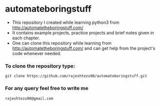 # automateboringstuff

* This repository I created while learning python3 from http://automatetheboringstuff.com/  
* It contains example projects, practice projects and brief notes given in each chapter.  
* One can clone this repository while learning from http://automatetheboringstuff.com/ and can get help from the project's code 
  whenever needed.  
  
### To clone the repository type:
  ```
  git clone https://github.com/rajeshtezu90/automateboringstuff.git
  ```
  
### For any query feel free to write me
  ```
  rajeshtezu90@gmail.com
  ```
